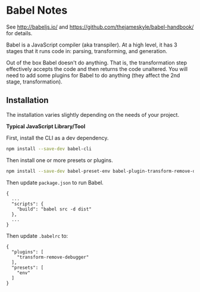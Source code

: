 # Babel Notes

See http://babeljs.io/ and https://github.com/thejameskyle/babel-handbook/ for details.

Babel is a JavaScript compiler (aka transpiler).   At a high level, it has 3
stages that it runs code in: parsing, transforming, and generation.

Out of the box Babel doesn't do anything.  That is, the transformation step
effectively accepts the code and then returns the code unaltered.  You will
need to add some plugins for Babel to do anything (they affect the 2nd stage,
transformation).


## Installation

The installation varies slightly depending on the needs of your project.

**Typical JavaScript Library/Tool**

First, install the CLI as a dev dependency.

```sh
npm install --save-dev babel-cli
```

Then install one or more presets or plugins.

```sh
npm install --save-dev babel-preset-env babel-plugin-transform-remove-debugger
```

Then update `package.json` to run Babel.

```json5
{
  ...
  "scripts": {
    "build": "babel src -d dist"
  },
  ...
}
```

Then update `.babelrc` to:

```json5
{
  "plugins": [
    "transform-remove-debugger"
  ],
  "presets": [
    "env"
  ]
}
```
